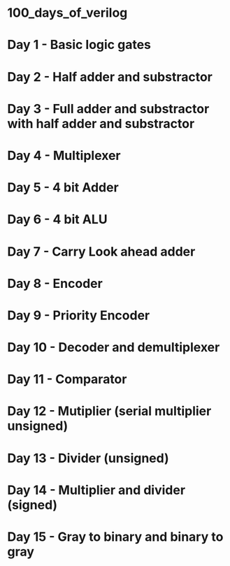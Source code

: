 # 100_days_of_verilog

# Day 1   - Basic logic gates
# Day 2   - Half adder and  substractor
# Day 3   - Full adder and substractor with half adder and substractor 
# Day 4   - Multiplexer 
# Day 5   - 4 bit Adder
# Day 6   - 4 bit ALU
# Day 7   - Carry Look ahead adder
# Day 8   - Encoder 
# Day 9   - Priority Encoder 
# Day 10  - Decoder and demultiplexer 
# Day 11  - Comparator 
# Day 12  - Mutiplier (serial multiplier unsigned)
# Day 13  - Divider (unsigned)
# Day 14  - Multiplier and divider (signed)
# Day 15  - Gray to binary and binary to gray
